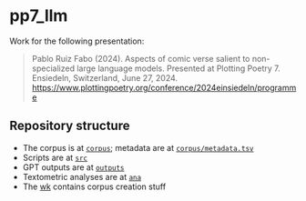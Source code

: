 # pp7_llm

Work for the following presentation:

> Pablo Ruiz Fabo (2024). Aspects of comic verse salient to non-specialized large language models. Presented at Plotting Poetry 7. Ensiedeln, Switzerland, June 27, 2024. https://www.plottingpoetry.org/conference/2024einsiedeln/programme

## Repository structure

- The corpus is at [`corpus`](./corpus); metadata are at [`corpus/metadata.tsv`](./corpus/metadata.tsv)
- Scripts are at [`src`](./src)
- GPT outputs are at [`outputs`](./outputs)
- Textometric analyses are at [`ana`](./ana)
- The [wk](./work) contains corpus creation stuff
